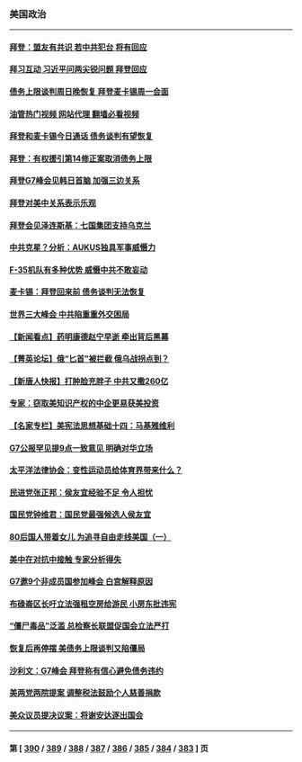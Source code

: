 ### 美国政治
---
#### [拜登：盟友有共识 若中共犯台 将有回应](../../pages/ncid1078159/n14001419.md?05220845) 
#### [拜习互动 习近平问两尖锐问题 拜登回应](../../pages/ncid1078159/n14001392.md?05220845) 
#### [债务上限谈判周日晚恢复 拜登麦卡锡周一会面](../../pages/ncid1078159/n14001385.md?05220845) 
#### [油管热门视频 网站代理 翻墙必看视频](http://138.2.39.72:81/youtube.html?epic-marker?05220845)
#### [拜登和麦卡锡今日通话 债务谈判有望恢复](../../pages/ncid1078159/n14001362.md?05220845) 
#### [拜登：有权援引第14修正案取消债务上限](../../pages/ncid1078159/n14001376.md?05220845) 
#### [拜登G7峰会见韩日首脑 加强三边关系](../../pages/ncid1078159/n14001305.md?05220845) 
#### [拜登对美中关系表示乐观](../../pages/ncid1078159/n14001337.md?05220845) 
#### [拜登会见泽连斯基：七国集团支持乌克兰](../../pages/ncid1078159/n14001266.md?05220845) 
#### [中共克星？分析：AUKUS独具军事威慑力](../../pages/ncid1078159/n13998385.md?05220845) 
#### [F-35机队有多种优势 威慑中共不敢妄动](../../pages/ncid1078159/n13986201.md?05220845) 
#### [麦卡锡：拜登回来前 债务谈判无法恢复](../../pages/ncid1078159/n14001034.md?05220845) 
#### [世界三大峰会 中共陷重重外交困局](../../pages/ncid1078159/n14001053.md?05220845) 
#### [【新闻看点】药明康德赵宁早逝 牵出背后黑幕](../../pages/ncid1078159/n14001061.md?05220845) 
#### [【菁英论坛】俄“匕首”被拦截 俄乌战拐点到？](../../pages/ncid1078159/n14001028.md?05220845) 
#### [【新唐人快报】打肿脸充胖子 中共又撒260亿](../../pages/ncid1078159/n14000576.md?05220845) 
#### [专家：窃取美知识产权的中企更易获美投资](../../pages/ncid1078159/n14001024.md?05220845) 
#### [【名家专栏】美宪法思想基础十四：马基雅维利](../../pages/ncid1078159/n14000332.md?05220845) 
#### [G7公报罕见提9点一致意见 明确对华立场](../../pages/ncid1078159/n14000957.md?05220845) 
#### [太平洋法律协会：变性运动员给体育界带来什么？](../../pages/ncid1078159/n14000814.md?05220845) 
#### [民进党张正邦：侯友宜经验不足 令人担忧](../../pages/ncid1078159/n14000808.md?05220845) 
#### [国民党钟维君：国民党最强候选人侯友宜](../../pages/ncid1078159/n14000805.md?05220845) 
#### [80后国人带着女儿 为追寻自由走线美国（一）](../../pages/ncid1078159/n14000802.md?05220845) 
#### [美中在对抗中接触 专家分析得失](../../pages/ncid1078159/n13999972.md?05220845) 
#### [G7邀9个非成员国参加峰会 白宫解释原因](../../pages/ncid1078159/n14000696.md?05220845) 
#### [布碌崙区长吁立法强租空房给游民 小房东批违宪](../../pages/ncid1078159/n14000714.md?05220845) 
#### [“僵尸毒品”泛滥 总检察长联盟促国会立法严打](../../pages/ncid1078159/n14000712.md?05220845) 
#### [恢复后再停摆 美债务上限谈判又陷僵局](../../pages/ncid1078159/n14000582.md?05220845) 
#### [沙利文：G7峰会 拜登称有信心避免债务违约](../../pages/ncid1078159/n14000651.md?05220845) 
#### [美两党两院提案 调整税法鼓励个人慈善捐款](../../pages/ncid1078159/n14000626.md?05220845) 
#### [美众议员提决议案：将谢安达逐出国会](../../pages/ncid1078159/n14000610.md?05220845) 

---
#### 第 [ [390](./390.md?05220845) / [389](./389.md?05220845) / [388](./388.md?05220845) / [387](./387.md?05220845) / [386](./386.md?05220845) / [385](./385.md?05220845) / [384](./384.md?05220845) / [383](./383.md?05220845) ] 页
